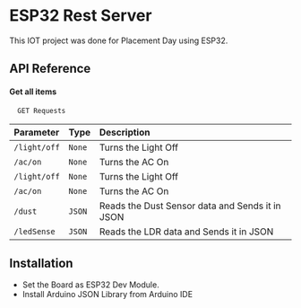 
# ESP32 Rest Server

This IOT project was done for Placement Day using ESP32.


## API Reference

#### Get all items

```http
  GET Requests
```

| Parameter | Type     | Description                |
| :-------- | :------- | :------------------------- |
| `/light/off` | `None` | Turns the Light Off|
| `/ac/on` | `None` | Turns the AC On|
| `/light/off` | `None` | Turns the Light Off|
| `/ac/on` | `None` | Turns the AC On|
| `/dust` | `JSON` | Reads the Dust Sensor data and Sends it in JSON|
| `/ledSense` | `JSON` | Reads the LDR data and Sends it in JSON|



## Installation

- Set the Board as ESP32 Dev Module.
- Install Arduino JSON Library from Arduino IDE

    
